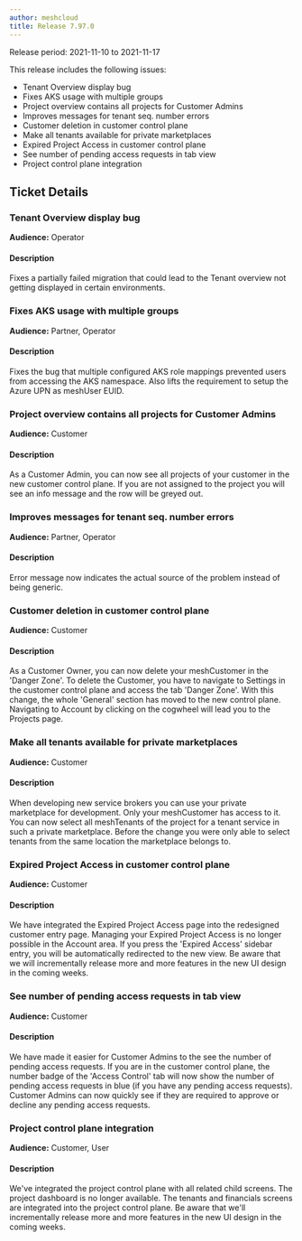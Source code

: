 ```yaml
---
author: meshcloud
title: Release 7.97.0
---
```


Release period: 2021-11-10 to 2021-11-17

This release includes the following issues:
* Tenant Overview display bug
* Fixes AKS usage with multiple groups
* Project overview contains all projects for Customer Admins
* Improves messages for tenant seq. number errors
* Customer deletion in customer control plane
* Make all tenants available for private marketplaces
* Expired Project Access in customer control plane
* See number of pending access requests in tab view
* Project control plane integration
<!--truncate-->

## Ticket Details
### Tenant Overview display bug
**Audience:** Operator


#### Description
Fixes a partially failed migration that could lead to the Tenant overview not getting displayed in 
certain environments.

### Fixes AKS usage with multiple groups
**Audience:** Partner, Operator


#### Description
Fixes the bug that multiple configured AKS role mappings prevented users from accessing the
AKS namespace.
Also lifts the requirement to setup the Azure UPN as meshUser EUID.

### Project overview contains all projects for Customer Admins
**Audience:** Customer


#### Description
As a Customer Admin, you can now see all projects of your customer in the new customer control plane. If you are not assigned to the project you will see an info message and the row will be greyed out.

### Improves messages for tenant seq. number errors
**Audience:** Partner, Operator


#### Description
Error message now indicates the actual source of the problem instead of being generic.

### Customer deletion in customer control plane
**Audience:** Customer


#### Description
As a Customer Owner, you can now delete your meshCustomer in the 'Danger Zone'. To delete the Customer, you have to navigate to Settings in the customer control plane and access the tab 'Danger Zone'. With this change, the whole 'General' section has moved to the new control plane. Navigating to Account by clicking on the cogwheel will lead you to the Projects page.

### Make all tenants available for private marketplaces
**Audience:** Customer


#### Description
When developing new service brokers you can use your private marketplace for development. Only your meshCustomer
has access to it. You can now select all meshTenants of the project for a tenant service in such a
private marketplace. Before the change you were only able to select tenants from the same location the marketplace
belongs to.

### Expired Project Access in customer control plane
**Audience:** Customer


#### Description
We have integrated the Expired Project Access page into the redesigned customer entry page.
Managing your Expired Project Access is no longer possible in the Account area. If you press the 'Expired Access' sidebar entry,
you will be automatically redirected to the new view.
Be aware that we will incrementally release more and more features in the new UI design in the coming weeks.

### See number of pending access requests in tab view
**Audience:** Customer


#### Description
We have made it easier for Customer Admins to the see the number of pending access requests.
If you are in the customer control plane, the number badge of the 'Access Control' tab will now show
the number of pending access requests in blue (if you have any pending access requests). Customer Admins
can now quickly see if they are required to approve or decline any pending access requests.

### Project control plane integration
**Audience:** Customer, User


#### Description
We've integrated the project control plane with all related child screens. The project dashboard is no longer available. The tenants and financials screens are integrated into the project control plane. Be aware that we'll incrementally release more and more features in the new UI design in the coming weeks.


